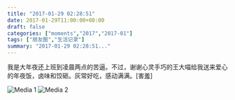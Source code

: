 ```yaml
---
title: "2017-01-29 02:28:51"
date: 2017-01-29T11:00:00+08:00
draft: false
categories: ["moments","2017","2017-01"]
tags: ["朋友圈","生活记录"]
summary: "2017-01-29 02:28:51..."
---
```


我是大年夜还上班到凌晨两点的苦逼。不过，谢谢心灵手巧的王大喵给我送来爱心的年夜饭，卤味和饺砸。灰常好吃，感动满满。[害羞]

![Media 1](/Moments/photos/2017-01-29/201701290228510.jpg)
![Media 2](/Moments/photos/2017-01-29/201701290228511.jpg)

